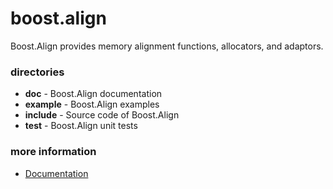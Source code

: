 # boost.align

Boost.Align provides memory alignment functions, allocators, and adaptors.

### directories

* **doc** - Boost.Align documentation
* **example** - Boost.Align examples
* **include** - Source code of Boost.Align
* **test** - Boost.Align unit tests

### more information

* [Documentation](http://glenfe.github.io/align)
